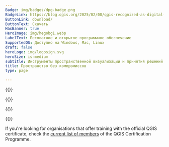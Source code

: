 ```yaml
---
Badge: img/badges/dpg-badge.png
BadgeLink: https://blog.qgis.org/2025/02/08/qgis-recognized-as-digital-public-good/
ButtonLink: download/
ButtonText: Скачать
HasBanner: true
HeroImage: img/hegobg1.webp
LabelText: Бесплатное и открытое программное обеспечение
SupportedOS: Доступно на Windows, Mac, Linux
draft: false
heroLogo: img/logosign.svg
heroSize: is-medium
subtitle: Инструменты пространственной визуализации и принятия решений для всех
title: Пространство без компромиссов
type: page

---
```

{{<feature title="Создавать карты" text="Откройте для себя исключительные возможности QGIS в области картографического дизайна и создавайте выдающиеся карты для настольных компьютеров, мобильных устройств, облака и печати." col-title-1="Class-leading cartography" col-text-1="Experience QGIS's extensive set of design options to bring your maps to life." col-title-2="Professional map production" col-text-2="Use the intuitive layout designer to produce high-quality, large-format print maps." col-title-3="Powerful reporting tools" col-text-3="Create atlases and reports including maps and tabular content." img="img/main-create.webp" order=1 >}}

{{<feature title="Редактировать слои" text="Используйте непревзойденные возможности мощных инструментов для оцифровки данных и построения объектов." col-title-1="Exceptional digitizing proficiency" col-text-1="Craft and edit points, lines, polygons, and meshes with precision." col-title-2="Advanced construction tools" col-text-2="Build geometries with curves, CAD-like tools, and an extensive range of geometry transformations." col-title-3="Highly customizable forms" col-text-3="Create user-friendly forms using our form designer." img="img/main-edit.webp" order=2 >}}

{{<feature title="Обрабатывать и анализировать" text="Используйте современные аналитические инструменты, интегрированные в наш набор средств." col-title-1="Comprehensive analysis toolset" col-text-1="Uncover insights from your data with our comprehensive array of analysis tools." col-title-2="Automated analysis workflows" col-text-2="Visually combine analysis tools to create easily reproducible workflows." col-title-3="Extensible analysis environment" col-text-3="Explore a diverse ecosystem of third-party analysis tools for expanded capabilities." img="img/main-analyze.webp" order=3 >}}

{{<feature title="Делиться картами" text="QGIS предоставляет платформу равного доступа для всех, позволяющую делиться результатами." col-title-1="Industry-leading format support" col-text-1="Conquer data integration challenges with support for various data sources and formats." col-title-2="Standards and interoperability" col-text-2="Amplify your impact by exploring, utilizing, and creating web services based on industry standards." col-title-3="Publish your work" col-text-3="Extend QGIS to the cloud and mobile devices for wider accessibility." img="img/main-share.webp" order=4 >}}

If you're looking for organisations that offer training with the official QGIS certificate, check the [current list of members](https://changelog.qgis.org/en/qgis/certifyingorganisation/list/) of the QGIS Certification Programme.
